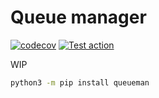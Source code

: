 # Queue manager

[![codecov][codecov_img]][codecov_url]
[![Test action][github_action_test]][github_actions]

WIP

```bash
python3 -m pip install queueman
```

<!-- LINKS -->
[codecov_url]: https://codecov.io/gh/ludeeus/queueman
[codecov_img]: https://codecov.io/gh/ludeeus/queueman/branch/master/graph/badge.svg
[github_actions]: https://github.com/ludeeus/queueman/actions
[github_action_test]: https://github.com/ludeeus/queueman/workflows/Test/badge.svg
<!-- LINKS -->